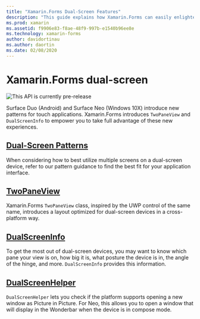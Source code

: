 ```yaml
---
title: "Xamarin.Forms Dual-Screen Features"
description: "This guide explains how Xamarin.Forms can easily enlighten apps for dual-screen devices."
ms.prod: xamarin
ms.assetid: f9906e83-f8ae-48f9-997b-e1540b96ee8e
ms.technology: xamarin-forms
author: davidortinau
ms.author: daortin
ms.date: 02/08/2020
---
```


# Xamarin.Forms dual-screen

![](~/media/shared/preview.png "This API is currently pre-release")

Surface Duo (Android) and Surface Neo (Windows 10X) introduce new patterns for touch applications. Xamarin.Forms introduces `TwoPaneView` and `DualScreenInfo` to empower you to take full advantage of these new experiences.

## [Dual-Screen Patterns](design-patterns.md)

When considering how to best utilize multiple screens on a dual-screen device, refer to our pattern guidance to find the best fit for your application interface.

## [TwoPaneView](twopaneview.md)

Xamarin.Forms `TwoPaneView` class, inspired by the UWP control of the same name, introduces a layout optimized for dual-screen devices in a cross-platform way.

## [DualScreenInfo](dual-screen-info.md)

To get the most out of dual-screen devices, you may want to know which pane your view is on, how big it is, what posture the device is in, the angle of the hinge, and more. `DualScreenInfo` provides this information.

## [DualScreenHelper](dual-screen-helper.md)
`DualScreenHelper` lets you check if the platform supports opening a new window as Picture in Picture. For Neo, this allows you to open a window that will display in the Wonderbar when the device is in compose mode.